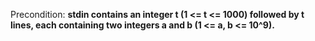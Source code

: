 Precondition: **stdin contains an integer t (1 <= t <= 1000) followed by t lines, each containing two integers a and b (1 <= a, b <= 10^9).**